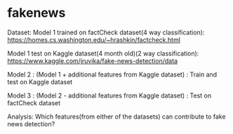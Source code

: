 # fakenews

Dataset:
Model 1 trained on factCheck dataset(4 way classification): https://homes.cs.washington.edu/~hrashkin/factcheck.html

Model 1 test on Kaggle dataset(4 month old)(2 way classification): https://www.kaggle.com/jruvika/fake-news-detection/data 

Model 2 : (Model 1 + additional features from Kaggle dataset) : Train and test on Kaggle dataset

Model 3 : (Model 2 - additional features from Kaggle dataset) : Test on factCheck dataset

Analysis:
Which features(from either of the datasets) can contribute to fake news detection?

 
 
